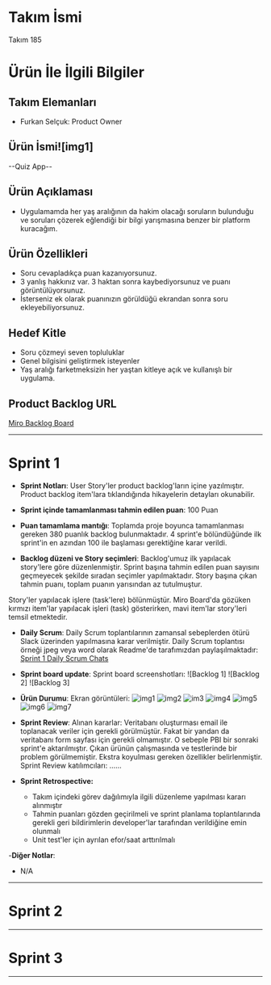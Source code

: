 # **Takım İsmi**

Takım 185 

# Ürün İle İlgili Bilgiler

## Takım Elemanları

- Furkan Selçuk: Product Owner



## Ürün İsmi![img1]


--Quiz App--

## Ürün Açıklaması

- Uygulamamda her yaş aralığının da hakim olacağı soruların bulunduğu ve soruları çözerek eğlendiği bir bilgi yarışmasına benzer bir platform kuracağım.
## Ürün Özellikleri

- Soru cevapladıkça puan kazanıyorsunuz.
- 3 yanlış hakkınız var. 3 haktan sonra kaybediyorsunuz ve puanı görüntülüyorsunuz.
- İsterseniz ek olarak puanınızın görüldüğü ekrandan sonra soru ekleyebiliyorsunuz.

## Hedef Kitle

- Soru çözmeyi seven topluluklar
- Genel bilgisini geliştirmek isteyenler
- Yaş aralığı farketmeksizin her yaştan kitleye açık ve kullanışlı bir uygulama.

## Product Backlog URL

[Miro Backlog Board](https://miro.com/app/board/uXjVOSSCpsI=/)

---

# Sprint 1

- **Sprint Notları**: User Story'ler product backlog'ların içine yazılmıştır. Product backlog item'lara tıklandığında hikayelerin detayları okunabilir.

- **Sprint içinde tamamlanması tahmin edilen puan**: 100 Puan

- **Puan tamamlama mantığı**: Toplamda proje boyunca tamamlanması gereken 380 puanlık backlog bulunmaktadır. 4 sprint'e bölündüğünde ilk sprint'in en azından 100 ile başlaması gerektiğine karar verildi.

- **Backlog düzeni ve Story seçimleri**: Backlog'umuz ilk yapılacak story'lere göre düzenlenmiştir. Sprint başına tahmin edilen puan sayısını geçmeyecek şekilde sıradan seçimler yapılmaktadır. Story başına çıkan tahmin puanı, toplam puanın yarısından az tutulmuştur. 

Story'ler yapılacak işlere (task'lere) bölünmüştür. Miro Board'da gözüken kırmızı item'lar yapılacak işleri (task) gösterirken, mavi item'lar story'leri temsil etmektedir.

- **Daily Scrum**: Daily Scrum toplantılarının zamansal sebeplerden ötürü Slack üzerinden yapılmasına karar verilmiştir. Daily Scrum toplantısı örneği jpeg veya word olarak Readme'de tarafımızdan paylaşılmaktadır: [Sprint 1 Daily Scrum Chats](https://github.com/OyunveUygulamaAkademisi/BootcampScrumTemplate/blob/main/ProjectManagement/Sprint1Documents/DailyScrumMeetingNotesSprint1.docx?raw=true)

- **Sprint board update**: Sprint board screenshotları: 
![Backlog 1]
![Backlog 2]
![Backlog 3]

- **Ürün Durumu**: Ekran görüntüleri:
  ![img1](https://user-images.githubusercontent.com/99053020/170058867-89625129-9af9-44cd-a89f-96f454837dcb.jpg)
  ![img2](https://user-images.githubusercontent.com/99053020/170058879-77838604-28d2-44ed-aadb-6c8d4e0f89b8.jpg)
  ![im3](https://user-images.githubusercontent.com/99053020/170058912-39a42eb0-6c74-438a-8709-c6594f7ef9bc.jpg) 
  ![img4](https://user-images.githubusercontent.com/99053020/170058950-ba4ab6cf-8f67-4a16-b492-3e55f576854e.jpg)
  ![img5](https://user-images.githubusercontent.com/99053020/170058973-89729139-08f7-4791-90a7-5b464245093e.jpg)
  ![img6](https://user-images.githubusercontent.com/99053020/170058993-3208fad8-bc88-45be-956e-c35f47db370c.jpg)
  ![img7](https://user-images.githubusercontent.com/99053020/170059014-c586343c-ef83-4dd0-9c11-4cd31b3ed9b8.jpg)


- **Sprint Review**: 
Alınan kararlar: Veritabanı oluşturması email ile toplanacak veriler için gerekli görülmüştür. Fakat bir yandan da veritabanı form sayfası için gerekli olmamıştır. O sebeple PBI bir sonraki sprint'e aktarılmıştır. Çıkan ürünün çalışmasında ve testlerinde bir problem görülmemiştir. Ekstra koyulması gereken özellikler belirlenmiştir. Sprint Review katılımcıları: ......

- **Sprint Retrospective:**
  - Takım içindeki görev dağılımıyla ilgili düzenleme yapılması kararı alınmıştır
  - Tahmin puanları gözden geçirilmeli ve sprint planlama toplantılarında gerekli geri bildirimlerin developer'lar tarafından verildiğine emin olunmalı
  - Unit test'ler için ayrılan efor/saat arttırılmalı 

-**Diğer Notlar**:
- N/A

---

# Sprint 2


---

# Sprint 3

---
